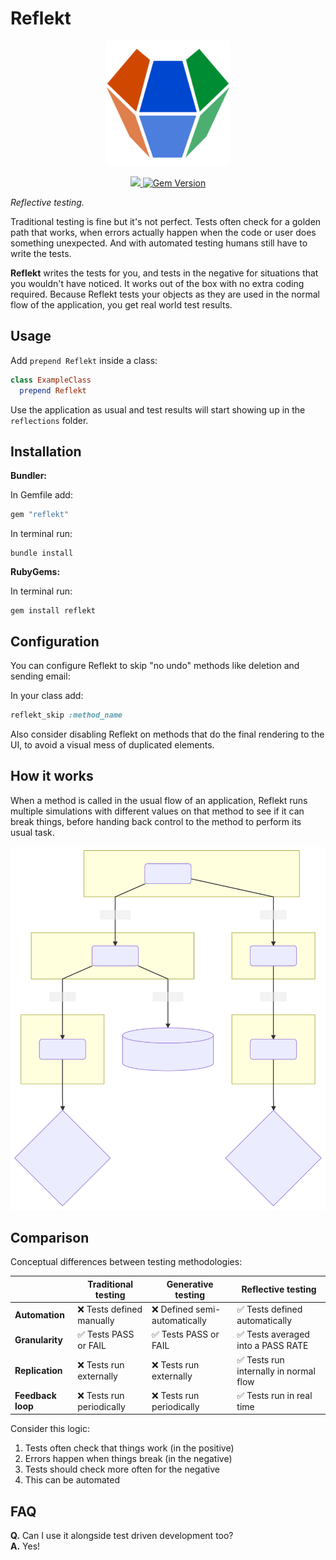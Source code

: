 # Reflekt

<p align="center">
  <img src="./Assets/Logo.svg" raw=true width="200" style="margin-left: auto; margin-right: auto;"/>
</p>
<p align="center">
  <a href="https://www.mozilla.org/MPL/2.0/" alt="MPLv2 License">
    <img src="https://img.shields.io/badge/license-MPLv2-blue.svg" />
  </a>
  <a href="https://rubygems.org/gems/reflekt">
    <img src="https://badge.fury.io/rb/reflekt.svg" alt="Gem Version" />
  </a>
</p>

*Reflective testing.*

Traditional testing is fine but it's not perfect. Tests often check for a golden path that works, when errors actually happen when the code or user does something unexpected. And with automated testing humans still have to write the tests.

**Reflekt** writes the tests for you, and tests in the negative for situations that you wouldn't have noticed. It works out of the box with no extra coding required. Because Reflekt tests your objects as they are used in the normal flow of the application, you get real world test results.

## Usage  

Add `prepend Reflekt` inside a class:
```ruby
class ExampleClass
  prepend Reflekt
```  

Use the application as usual and test results will start showing up in the `reflections` folder.

## Installation

**Bundler:**

In Gemfile add:
```ruby
gem "reflekt"
```  

In terminal run:
```
bundle install
```

**RubyGems:**

In terminal run:
```
gem install reflekt
```

## Configuration

You can configure Reflekt to skip "no undo" methods like deletion and sending email:

In your class add:

```ruby
reflekt_skip :method_name
```

Also consider disabling Reflekt on methods that do the final rendering to the UI, to avoid a visual mess of duplicated elements.

## How it works

When a method is called in the usual flow of an application, Reflekt runs multiple simulations with different values on that method to see if it can break things, before handing back control to the method to perform its usual task.

<p align="center">
  <img src="./Assets/Flowchart.svg" raw=true width="600" style="margin-left: auto; margin-right: auto;"/>
</p>

## Comparison

Conceptual differences between testing methodologies:

|                   | Traditional testing       | Generative testing           | Reflective testing                     |
--------------------|---------------------------|------------------------------|----------------------------------------|
| **Automation**    | ❌ Tests defined manually | ❌ Defined semi-automatically | ✅ Tests defined automatically         |
| **Granularity**   | ✅ Tests PASS or FAIL     | ✅ Tests PASS or FAIL         | ✅ Tests averaged into a PASS RATE     |
| **Replication**   | ❌ Tests run externally   | ❌ Tests run externally       | ✅ Tests run internally in normal flow |
| **Feedback loop** | ❌ Tests run periodically | ❌ Tests run periodically     | ✅ Tests run in real time              |

Consider this logic:  
1. Tests often check that things work (in the positive)  
2. Errors happen when things break (in the negative)  
3. Tests should check more often for the negative  
4. This can be automated

## FAQ

**Q.** Can I use it alongside test driven development too?  
**A.** Yes!
